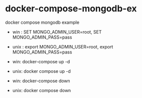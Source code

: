 # docker-compose-mongodb-ex
docker compose mongodb example
- win : SET MONGO_ADMIN_USER=root, SET MONGO_ADMIN_PASS=pass
- unix : export MONGO_ADMIN_USER=root, export MONGO_ADMIN_PASS=pass

- win: docker-compose up -d
- unix: docker compose up -d

- win: docker-compose down
- unix: docker compose down
